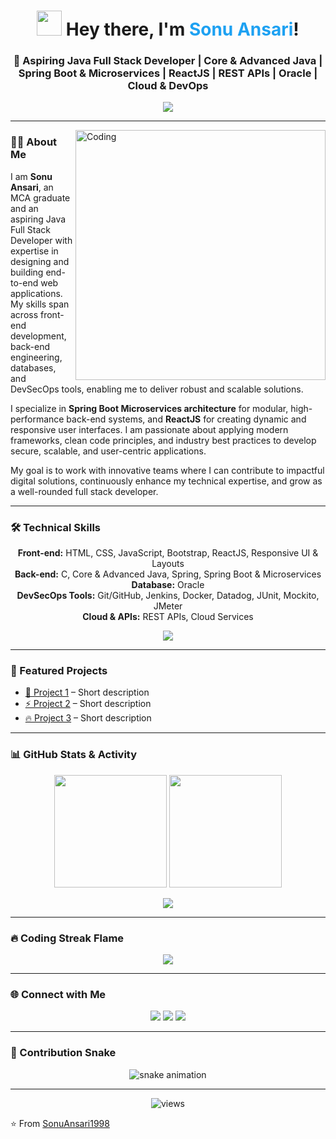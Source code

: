 <!-- Profile Header -->
<h1 align="center">
  <img src="https://media.giphy.com/media/hvRJCLFzcasrR4ia7z/giphy.gif" width="40"> 
  Hey there, I'm <span style="color:#1DA1F2">Sonu Ansari</span>!
</h1>

<h3 align="center">
  🎯 Aspiring Java Full Stack Developer | Core & Advanced Java | Spring Boot & Microservices | ReactJS | REST APIs | Oracle | Cloud & DevOps
</h3>

<p align="center">
  <img src="https://readme-typing-svg.herokuapp.com?font=Fira+Code&size=24&pause=1000&color=1DA1F2&center=true&vCenter=true&width=700&lines=Building+End-to-End+Web+Applications;Passionate+About+Modern+Frameworks+%26+Clean+Code;Delivering+Secure,+Scalable+Digital+Solutions;Always+Learning+New+Technologies" />
</p>

---

<img align="right" alt="Coding" width="400" src="https://raw.githubusercontent.com/rajpratyush/rajpratyush/master/me_2.gif">

### 👨‍💻 About Me
I am **Sonu Ansari**, an MCA graduate and an aspiring Java Full Stack Developer with expertise in designing and building end-to-end web applications. My skills span across front-end development, back-end engineering, databases, and DevSecOps tools, enabling me to deliver robust and scalable solutions.

I specialize in **Spring Boot Microservices architecture** for modular, high-performance back-end systems, and **ReactJS** for creating dynamic and responsive user interfaces. I am passionate about applying modern frameworks, clean code principles, and industry best practices to develop secure, scalable, and user-centric applications.

My goal is to work with innovative teams where I can contribute to impactful digital solutions, continuously enhance my technical expertise, and grow as a well-rounded full stack developer.

---

### 🛠 Technical Skills
<p align="center">
  <b>Front-end:</b> HTML, CSS, JavaScript, Bootstrap, ReactJS, Responsive UI & Layouts<br>
  <b>Back-end:</b> C, Core & Advanced Java, Spring, Spring Boot & Microservices<br>
  <b>Database:</b> Oracle<br>
  <b>DevSecOps Tools:</b> Git/GitHub, Jenkins, Docker, Datadog, JUnit, Mockito, JMeter<br>
  <b>Cloud & APIs:</b> REST APIs, Cloud Services
</p>

<p align="center">
  <img src="https://skillicons.dev/icons?i=html,css,js,bootstrap,react,c,java,spring,springboot,oracle,git,github,jenkins,docker,junit&theme=dark" />
</p>

---

### 🌟 Featured Projects
- [🚀 Project 1](#) – Short description  
- [⚡ Project 2](#) – Short description  
- [🔥 Project 3](#) – Short description  

---

### 📊 GitHub Stats & Activity
<p align="center">
  <img src="https://github-readme-stats.vercel.app/api?username=SonuAnsari1998&show_icons=true&theme=radical" height="180" />
  <img src="https://github-readme-streak-stats.herokuapp.com/?user=SonuAnsari1998&theme=radical" height="180" />
</p>

<p align="center">
  <img src="https://github-readme-activity-graph.vercel.app/graph?username=SonuAnsari1998&bg_color=0d1117&color=E26D00&line=E26D00&point=FFFFFF&area=true&hide_border=true" />
</p>

---

### 🔥 Coding Streak Flame
<p align="center">
  <img src="https://github-readme-streak-stats.herokuapp.com/?user=SonuAnsari1998&theme=tokyonight&hide_border=true&date_format=M%20j%5B%2C%20Y%5D&fire=DD2727&ring=DD2727" />
</p>

---

### 🌐 Connect with Me
<p align="center">
  <a href="https://linkedin.com/in/yourprofile"><img src="https://img.shields.io/badge/-Sonu%20Ansari-blue?style=for-the-badge&logo=Linkedin&logoColor=white" /></a>
  <a href="https://twitter.com/yourprofile"><img src="https://img.shields.io/badge/-Sonu%20Ansari-1DA1F2?style=for-the-badge&logo=twitter&logoColor=white" /></a>
  <a href="mailto:your_email@example.com"><img src="https://img.shields.io/badge/-Email%20Me-D14836?style=for-the-badge&logo=gmail&logoColor=white" /></a>
</p>

---

### 🐍 Contribution Snake
<p align="center">
  <img src="https://raw.githubusercontent.com/SonuAnsari1998/SonuAnsari1998/output/github-contribution-grid-snake.svg" alt="snake animation" />
</p>

---

<p align="center">
  <img src="https://komarev.com/ghpvc/?username=SonuAnsari1998&label=Profile%20Views&color=blue&style=flat" alt="views"/>
</p>

⭐️ From [SonuAnsari1998](https://github.com/SonuAnsari1998)
